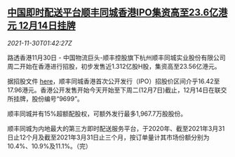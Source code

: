 <!--1638237662000-->
[中国即时配送平台顺丰同城香港IPO集资高至23.6亿港元 12月14日挂牌](https://cn.reuters.com/article/sf-subsidiary-hk-ipo-1130-idCNKBS2IF03O)
------

<div><i>2021-11-30T01:42:27Z</i></div><p>路透香港11月30日 - 中国物流巨头-顺丰控股旗下杭州顺丰同城实业股份有限公司周二开始在香港进行招股，初步发售近1.312亿股H股，集资高至23.56亿港元。</p><p>据招股文件 <a href="https://www1.hkexnews.hk/listedco/listconews/sehk/2021/1130/2021113000022_c.pdf">here</a>，顺丰同城香港首次公开发行（IPO）招股价区间介乎16.42至17.96港元。香港公开发售开始今天开始至下周二(12月7日)截止，12月14日在联交所挂牌，股份编号“9699”。</p><p>顺丰同城并有15%超额配股权，可额外发行最多1,967.7万股股份。</p><p>顺丰同城为内地最大的第三方即时配送服务平台，于2020年、截至2021年3月31日止12个月及截至2021年3月31日止三个月，按订单量计其市场份额分别为10.4%、10.9%及11.1%。（完）</p>
